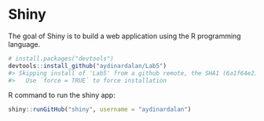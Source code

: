 
<!-- README.md is generated from README.Rmd. Please edit that file -->

# Shiny

The goal of Shiny is to build a web application using the R programming
language.

``` r
# install.packages("devtools")
devtools::install_github("aydinardalan/Lab5")
#> Skipping install of 'Lab5' from a github remote, the SHA1 (6a1f64e2) has not changed since last install.
#>   Use `force = TRUE` to force installation
```

R command to run the shiny app:

``` r
shiny::runGitHub("shiny", username = "aydinardalan")
```
